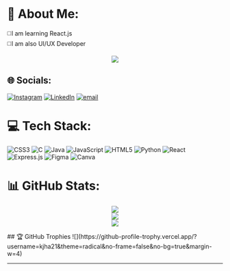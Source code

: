 # 💫 About Me:
◻️I am learning React.js<br>◻️I am also UI/UX Developer<br>

<div align="center">
  <img src="https://visitor-badge.laobi.icu/badge?page_id=kjha21.kjha21&left_color=blue"  />
</div>


## 🌐 Socials:
[![Instagram](https://img.shields.io/badge/Instagram-%23E4405F.svg?logo=Instagram&logoColor=white)](https://instagram.com/__kanak__2_1) [![LinkedIn](https://img.shields.io/badge/LinkedIn-%230077B5.svg?logo=linkedin&logoColor=white)](https://linkedin.com/in/https://www.linkedin.com/in/kanak-jha-52b623299) [![email](https://img.shields.io/badge/Email-D14836?logo=gmail&logoColor=white)](mailto:kanakjha45@gmail.com) 

# 💻 Tech Stack:
![CSS3](https://img.shields.io/badge/css3-%231572B6.svg?style=for-the-badge&logo=css3&logoColor=white) ![C](https://img.shields.io/badge/c-%2300599C.svg?style=for-the-badge&logo=c&logoColor=white) ![Java](https://img.shields.io/badge/java-%23ED8B00.svg?style=for-the-badge&logo=openjdk&logoColor=white) ![JavaScript](https://img.shields.io/badge/javascript-%23323330.svg?style=for-the-badge&logo=javascript&logoColor=%23F7DF1E) ![HTML5](https://img.shields.io/badge/html5-%23E34F26.svg?style=for-the-badge&logo=html5&logoColor=white) ![Python](https://img.shields.io/badge/python-3670A0?style=for-the-badge&logo=python&logoColor=ffdd54) ![React](https://img.shields.io/badge/react-%2320232a.svg?style=for-the-badge&logo=react&logoColor=%2361DAFB) ![Express.js](https://img.shields.io/badge/express.js-%23404d59.svg?style=for-the-badge&logo=express&logoColor=%2361DAFB) ![Figma](https://img.shields.io/badge/figma-%23F24E1E.svg?style=for-the-badge&logo=figma&logoColor=white) ![Canva](https://img.shields.io/badge/Canva-%2300C4CC.svg?style=for-the-badge&logo=Canva&logoColor=white)
# 📊 GitHub Stats:
<div align="center">
  
![](https://github-readme-stats.vercel.app/api?username=kjha21&theme=blue_navy&hide_border=false&include_all_commits=true&count_private=true)<br/>
![](https://nirzak-streak-stats.vercel.app/?user=kjha21&theme=blue_navy&hide_border=false)<br/>
![](https://github-readme-stats.vercel.app/api/top-langs/?username=kjha21&theme=blue_navy&hide_border=false&include_all_commits=true&count_private=true&layout=compact)

</div>
## 🏆 GitHub Trophies
![](https://github-profile-trophy.vercel.app/?username=kjha21&theme=radical&no-frame=false&no-bg=true&margin-w=4)

---


<!-- Proudly created with GPRM ( https://gprm.itsvg.in ) -->
